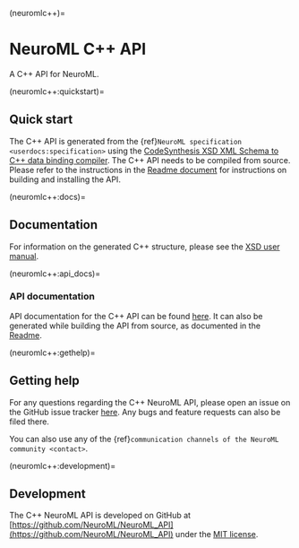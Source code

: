 (neuromlc++)=
# NeuroML C++ API

A C++ API for NeuroML.

(neuromlc++:quickstart)=
## Quick start

The C++ API is generated from the {ref}`NeuroML specification <userdocs:specification>` using the [CodeSynthesis XSD XML Schema to C++ data binding compiler](https://www.codesynthesis.com/products/xsd/).
The C++ API needs to be compiled from source.
Please refer to the instructions in the [Readme document](https://github.com/NeuroML/NeuroML_API/blob/master/README.md) for instructions on building and installing the API.

(neuromlc++:docs)=
## Documentation

For information on the generated C++ structure, please see the [XSD user manual](http://www.codesynthesis.com/projects/xsd/documentation/cxx/tree/manual/).

(neuromlc++:api_docs)=
### API documentation

API documentation for the C++ API can be found [here](https://neuroml.github.io/NeuroML_API/).
It can also be generated while building the API from source, as documented in the [Readme](https://github.com/NeuroML/NeuroML_API/blob/master/README.md).

(neuromlc++:gethelp)=
## Getting help

For any questions regarding the C++ NeuroML API, please open an issue on the GitHub issue tracker [here](https://github.com/NeuroML/NeuroML_API/issues).
Any bugs and feature requests can also be filed there.

You can also use any of the {ref}`communication channels of the NeuroML community <contact>`.

(neuromlc++:development)=
## Development

The C++ NeuroML API is developed on GitHub at [https://github.com/NeuroML/NeuroML_API](https://github.com/NeuroML/NeuroML_API) under the [MIT license](https://github.com/NeuroML/NeuroML_API/blob/master/License.txt).
